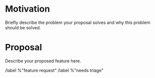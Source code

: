 # Motivation

Briefly describe the problem your proposal solves and why this problem should
be solved.

# Proposal

Describe your proposed feature here.


/label %"feature request"
/label %"needs triage"

